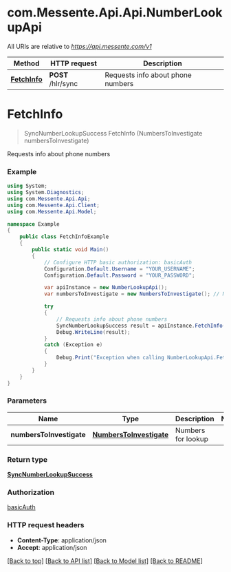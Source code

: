# com.Messente.Api.Api.NumberLookupApi

All URIs are relative to *https://api.messente.com/v1*

Method | HTTP request | Description
------------- | ------------- | -------------
[**FetchInfo**](NumberLookupApi.md#fetchinfo) | **POST** /hlr/sync | Requests info about phone numbers


<a name="fetchinfo"></a>
# **FetchInfo**
> SyncNumberLookupSuccess FetchInfo (NumbersToInvestigate numbersToInvestigate)

Requests info about phone numbers

### Example
```csharp
using System;
using System.Diagnostics;
using com.Messente.Api.Api;
using com.Messente.Api.Client;
using com.Messente.Api.Model;

namespace Example
{
    public class FetchInfoExample
    {
        public static void Main()
        {
            // Configure HTTP basic authorization: basicAuth
            Configuration.Default.Username = "YOUR_USERNAME";
            Configuration.Default.Password = "YOUR_PASSWORD";

            var apiInstance = new NumberLookupApi();
            var numbersToInvestigate = new NumbersToInvestigate(); // NumbersToInvestigate | Numbers for lookup

            try
            {
                // Requests info about phone numbers
                SyncNumberLookupSuccess result = apiInstance.FetchInfo(numbersToInvestigate);
                Debug.WriteLine(result);
            }
            catch (Exception e)
            {
                Debug.Print("Exception when calling NumberLookupApi.FetchInfo: " + e.Message );
            }
        }
    }
}
```

### Parameters

Name | Type | Description  | Notes
------------- | ------------- | ------------- | -------------
 **numbersToInvestigate** | [**NumbersToInvestigate**](NumbersToInvestigate.md)| Numbers for lookup | 

### Return type

[**SyncNumberLookupSuccess**](SyncNumberLookupSuccess.md)

### Authorization

[basicAuth](../README.md#basicAuth)

### HTTP request headers

 - **Content-Type**: application/json
 - **Accept**: application/json

[[Back to top]](#) [[Back to API list]](../README.md#documentation-for-api-endpoints) [[Back to Model list]](../README.md#documentation-for-models) [[Back to README]](../README.md)

